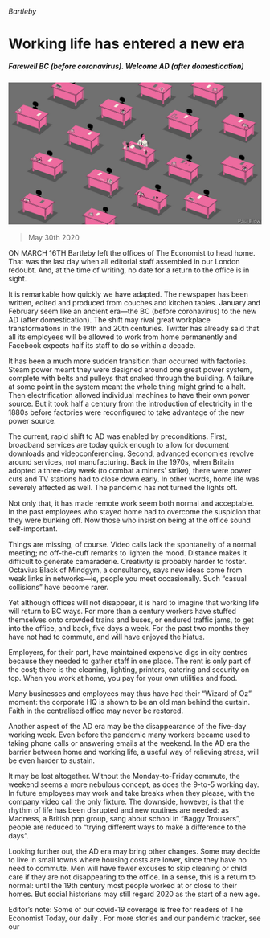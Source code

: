 ###### Bartleby

# Working life has entered a new era 

##### Farewell BC (before coronavirus). Welcome AD (after domestication) 

![image](images/20200530_WBD001_0.jpg) 

> May 30th 2020 

ON MARCH 16TH Bartleby left the offices of The Economist to head home. That was the last day when all editorial staff assembled in our London redoubt. And, at the time of writing, no date for a return to the office is in sight.

It is remarkable how quickly we have adapted. The newspaper has been written, edited and produced from couches and kitchen tables. January and February seem like an ancient era—the BC (before coronavirus) to the new AD (after domestication). The shift may rival great workplace transformations in the 19th and 20th centuries. Twitter has already said that all its employees will be allowed to work from home permanently and Facebook expects half its staff to do so within a decade.


It has been a much more sudden transition than occurred with factories. Steam power meant they were designed around one great power system, complete with belts and pulleys that snaked through the building. A failure at some point in the system meant the whole thing might grind to a halt. Then electrification allowed individual machines to have their own power source. But it took half a century from the introduction of electricity in the 1880s before factories were reconfigured to take advantage of the new power source.

The current, rapid shift to AD was enabled by preconditions. First, broadband services are today quick enough to allow for document downloads and videoconferencing. Second, advanced economies revolve around services, not manufacturing. Back in the 1970s, when Britain adopted a three-day week (to combat a miners’ strike), there were power cuts and TV stations had to close down early. In other words, home life was severely affected as well. The pandemic has not turned the lights off.

Not only that, it has made remote work seem both normal and acceptable. In the past employees who stayed home had to overcome the suspicion that they were bunking off. Now those who insist on being at the office sound self-important.

Things are missing, of course. Video calls lack the spontaneity of a normal meeting; no off-the-cuff remarks to lighten the mood. Distance makes it difficult to generate camaraderie. Creativity is probably harder to foster. Octavius Black of Mindgym, a consultancy, says new ideas come from weak links in networks—ie, people you meet occasionally. Such “casual collisions” have become rarer.

Yet although offices will not disappear, it is hard to imagine that working life will return to BC ways. For more than a century workers have stuffed themselves onto crowded trains and buses, or endured traffic jams, to get into the office, and back, five days a week. For the past two months they have not had to commute, and will have enjoyed the hiatus.

Employers, for their part, have maintained expensive digs in city centres because they needed to gather staff in one place. The rent is only part of the cost; there is the cleaning, lighting, printers, catering and security on top. When you work at home, you pay for your own utilities and food.

Many businesses and employees may thus have had their “Wizard of Oz” moment: the corporate HQ is shown to be an old man behind the curtain. Faith in the centralised office may never be restored.

Another aspect of the AD era may be the disappearance of the five-day working week. Even before the pandemic many workers became used to taking phone calls or answering emails at the weekend. In the AD era the barrier between home and working life, a useful way of relieving stress, will be even harder to sustain.

It may be lost altogether. Without the Monday-to-Friday commute, the weekend seems a more nebulous concept, as does the 9-to-5 working day. In future employees may work and take breaks when they please, with the company video call the only fixture. The downside, however, is that the rhythm of life has been disrupted and new routines are needed: as Madness, a British pop group, sang about school in “Baggy Trousers”, people are reduced to “trying different ways to make a difference to the days”.

Looking further out, the AD era may bring other changes. Some may decide to live in small towns where housing costs are lower, since they have no need to commute. Men will have fewer excuses to skip cleaning or child care if they are not disappearing to the office. In a sense, this is a return to normal: until the 19th century most people worked at or close to their homes. But social historians may still regard 2020 as the start of a new age.

Editor’s note: Some of our covid-19 coverage is free for readers of The Economist Today, our daily . For more stories and our pandemic tracker, see our 

